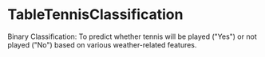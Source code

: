 # TableTennisClassification
 Binary Classification: To predict whether tennis will be played ("Yes") or not played ("No") based on various weather-related features.
